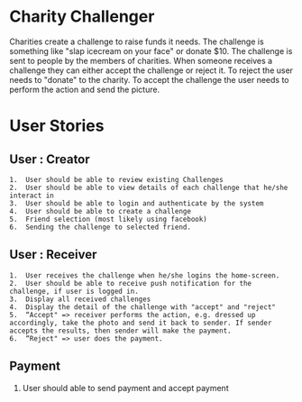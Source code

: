 Charity Challenger
===================

Charities create a challenge to raise funds it needs. The challenge is something like "slap icecream on your face" or donate $10. The challenge is sent to people by the members of charities. When someone receives a challenge they can either accept the challenge or reject it. To reject the user needs to "donate" to the charity. To accept the challenge the user needs to perform the action and send the picture. 


# User Stories

## User : Creator

	1.	User should be able to review existing Challenges
	2.	User should be able to view details of each challenge that he/she interact in
	3.	User should be able to login and authenticate by the system
	4.	User should be able to create a challenge
	5.	Friend selection (most likely using facebook)
	6.	Sending the challenge to selected friend.

## User : Receiver

	1.	User receives the challenge when he/she logins the home-screen.
	2.	User should be able to receive push notification for the challenge, if user is logged in.
	3.	Display all received challenges
	4.	Display the detail of the challenge with "accept" and "reject" 
	5.	“Accept" => receiver performs the action, e.g. dressed up accordingly, take the photo and send it back to sender. If sender accepts the results, then sender will make the payment. 
	6.	“Reject" => user does the payment. 


## Payment
1. User should able to send payment and accept payment 

